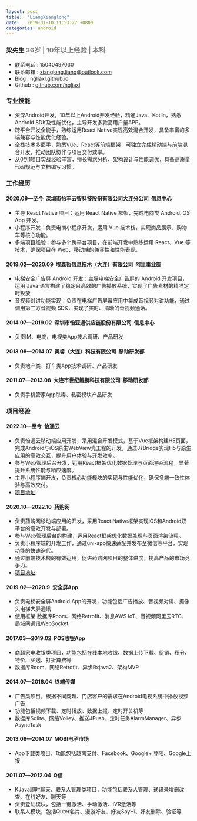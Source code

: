```yaml
---
layout: post
title:  "LiangXianglong"
date:   2019-01-10 11:53:27 +0800
categories: android
---
```


### 梁先生 <span style="font-size:18px;color:grey">36岁 | 10年以上经验 | 本科<span>
- 	联系电话 : 15040497030
-	联系邮箱 : <a href="mailto:xianglong.liang@outlook.com">xianglong.liang@outlook.com</a>
-	Blog : [ngliaxl.github.io](https://ngliaxl.github.io)
-	Github : [github.com/ngliaxl](https://github.com/ngLiaXL)
 

###	专业技能
-	资深Android开发，10年以上Android开发经验，精通Java、Kotlin，熟悉Android SDK及性能优化，主导开发多款高用户量APP。
-	跨平台开发全能手，熟练运用React Native实现高效混合开发，具备丰富的多端兼容与性能优化经验。
-	全栈技术多面手，熟悉Vue、React等前端框架，可独立完成移动端与前端混合开发，推动团队协作与项目交付效率。
-	从0到1项目实战经验丰富，擅长需求分析、架构设计与性能调优，具备高质量代码规范与文档编写习惯。

###	工作经历 
#### 2020.09—至今&nbsp;&nbsp;深圳市怡丰云智科技股份有限公司大连分公司&nbsp;&nbsp;信息中心  
- 主导 React Native 项目：运用 React Native 框架，完成电商类 Android.iOS App 开发。
- 小程序开发：负责电商小程序开发，运用 Vue 技术栈，实现商品展示、购物车等核心功能。
- 多端项目经验：参与多个跨平台项目，在前端开发中熟练运用 React、Vue 等技术，确保项目在 Web、移动端的兼容性和性能表现。

#### 2019.02—2020.09&nbsp;&nbsp;埃森哲信息技术（大连）有限公司&nbsp;&nbsp;阿里事业部
- 电梯安全广告屏 Android 开发：主导电梯安全广告屏的 Android 开发项目，运用 Java 语言构建了稳定且高效的广告播放系统，实现了广告素材的精准定时投放
- 音视频对讲功能实现：负责在电梯广告屏幕应用中集成音视频对讲功能，通过调用第三方音视频 SDK，实现了实时、清晰的音视频通话。

#### 2014.07—2019.02&nbsp;&nbsp;深圳市怡亚通供应链股份有限公司&nbsp;&nbsp;信息中心 
- 负责IM、电商、电视类App技术调研、产品研发

#### 2013.08—2014.07&nbsp;&nbsp;英睿（大连）科技有限公司&nbsp;&nbsp;移动研发部 
- 负责地产类、打车类App技术调研、产品研发

#### 2011.07—2013.08&nbsp;&nbsp;大连市世纪鲲鹏科技有限公司&nbsp;&nbsp;移动研发部
- 负责手机管家App杀毒、私密模块产品研发



###	项目经验
#### 2022.10—至今&nbsp;&nbsp;怡通云

-	负责怡通云移动端应用开发，采用混合开发模式，基于Vue框架构建H5页面，完成Android与iOS原生WebView壳工程的开发，通过JsBridge实现H5与原生应用的高效交互，提升用户体验与开发效率。
-	参与Web管理后台开发，运用React框架优化数据处理与页面渲染流程，显著提升系统性能与响应速度。
-	主导小程序端开发，负责核心功能模块的实现与性能优化，确保多端一致性体验与高效交付。  
-	[项目地址](https://a.vmall.com/app/C103967345)

#### 2020.10—2022.10&nbsp;&nbsp;药购网 
-	负责药购网移动端应用的开发，采用React Native框架实现iOS和Android双平台的高效开发与部署。
-	参与Web管理后台的构建，运用React框架优化数据处理与页面渲染流程。
-	负责小程序端的开发工作，通过uni-app快速适配并发布至微信等平台，实现功能的快速迭代。
-	通过前端技术栈的有效运用，促进药购网项目的整体进度，提高产品的市场竞争力。
-	[项目地址](https://a.vmall.com/app/C103105531)

#### 2019.02—2020.9&nbsp;&nbsp;安全屏App 
-	负责电梯安全屏Android App的开发，功能包括广告播放、音视频对讲、摄像头电梯大屏通讯
-	使用框架 数据库Room、网络Retrofit、消息AWS IoT、音视频阿里云RTC、局域网通讯WebSocket

#### 2017.03—2019.02&nbsp;&nbsp;POS收银App 
-	商超家电收银类项目，功能包括在线本地收银、数据上传下载、促销、积分、特价、买送、打折算费等  
-	数据库Room、网络Retrofit、异步Rxjava2、架构MVP 

<!-- -	**2016.04—2017.03&nbsp;&nbsp;怡信-怡亚通**  
项目简介：    
• IM类项目，使用融云第三方推送服务实现客户之间的聊天功能  
• 功能包括即时文本、图片、语音消息、群组、聊天室等    
• 数据库Sqlite、网络HttpClient、异步AsyncTask、图片Glide  
职责：   
• 负责整体项目设计及研发 -->

#### 2014.07—2016.04&nbsp;&nbsp;终端传媒
-	广告类项目，根据不同商超、门店客户的需求在Android电视系统中播放视频广告  
-	功能包括视频下载、定时播放、数据上报、定时开关机等  
-	数据库Sqlite、网络Volley、推送JPush、定时任务AlarmManager、异步AsyncTask

<!--
-	**2014.07—2015.06，怡亚通，宇商网**  
项目简介：     
• 电商类项目，功能包括商品展示、下单、支付、定位等  
• 微信、支付宝、QQ、微博分享登录、高德定位  
• 数据库Sqlite、网络Volley、异步AsyncTask、图片Volley的NetworkImageView  
职责：   
• 负责整体项目设计及研发
-->

<!--
-	**2014.05—2014.07，英睿，中国故事**  
项目简介：     
• 电商酒类项目，功能包括扫描二维码分享品酒经验、文章发布等  
• 支付宝、微信支付宝、zbar二维码  
• 网络Volley  
职责：   
• 负责整体项目设计及研发
-->

<!--
-	**2013.08—2014.05，英睿，神马地产**  
项目简介：    
• 地图打车类项目，功能包括乘客端的楼盘列表、订单、约车、司机抢单、百度地图定位、JPush推送、讯飞语音播报  
职责：    
• 负责整体项目设计及研发
-->

#### 2013.08—2014.07&nbsp;&nbsp;MOBI电子市场
-	App下载类项目，功能包括越南支付、Facebook、Google+ 登陆、Google上报

<!-- -	**2012.04—2013.08&nbsp;&nbsp;手机优化-世纪鲲鹏**  
项目简介：  
• 手机优化类项目，功能包括病毒查杀、隐私保护、广告拦截、手机优化等  
职责：     
• 负责私密图片模块，包括图片编辑、解密移动、删除等  
• 杀毒模块，包括本地查杀、监听杀毒、定时查杀、安装包前.后APK文件扫描、文件时间监听
 -->

#### 2011.07—2012.04&nbsp;&nbsp;Q信   
-	KJava即时聊天、联系人管理类项目，功能包括联系人管理、通讯录增删改查、在线好友、聊天等  
-	负责登陆模块，包括一键激活、手动激活、IVR激活等  
-	联系人模块，包括Quter名片、漫游好友、好友SayHi、好友删除、验证等
